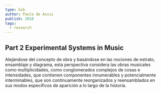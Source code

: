 ```yaml
---
type: bib
author: Paulo de Assis
publish: 2018
tags:
  - research
---
```

## Part 2 Experimental Systems in Music

Alejándose del concepto de obra y basándose en las nociones de estrato, ensamblaje y diagrama, esta perspectiva considera las obras musicales como multiplicidades, como conglomerados complejos de cosas e intensidades, que contienen componentes innumerables y potencialmente interminables, que son continuamente reorganizados y reensamblados en sus modos específicos de aparición a lo largo de la historia.